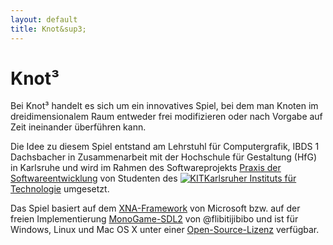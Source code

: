 ```yaml
---
layout: default
title: Knot&sup3;
---
```


# Knot&sup3;

Bei Knot&sup3; handelt es sich um ein innovatives Spiel, bei dem man Knoten im dreidimensionalem Raum entweder frei modifizieren oder nach Vorgabe auf Zeit ineinander überführen kann. 

Die Idee zu diesem Spiel entstand am Lehrstuhl für Computergrafik, IBDS 1 Dachsbacher in Zusammenarbeit mit der Hochschule für Gestaltung (HfG) in Karlsruhe und wird im Rahmen des Softwareprojekts [Praxis der Softwareentwicklung](http://cg.ivd.kit.edu/lehre/ws2013/pse/index.php) von Studenten des [![KIT]({{site.baseurl}}img/kit.ico "KIT")Karlsruher Instituts für Technologie](http://www.informatik.kit.edu/) umgesetzt.

Das Spiel basiert auf dem [XNA-Framework](http://msdn.microsoft.com/en-us/aa937791.aspx) von Microsoft bzw. auf der freien Implementierung [MonoGame-SDL2](https://github.com/flibitijibibo/MonoGame) von @flibitijibibo und ist für Windows, Linux und Mac OS X unter einer [Open-Source-Lizenz]({{site.baseurl}}license.html) verfügbar.

